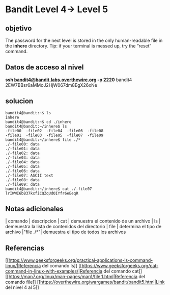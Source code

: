 # Bandit Level 4-> Level 5

## objetivo
The password for the next level is stored in the only human-readable file in the **inhere** directory. Tip: if your terminal is messed up, try the “reset” command.

## Datos de acceso al nivel
**ssh bandit4@bandit.labs.overthewire.org -p 2220**
bandit4
2EW7BBsr6aMMoJ2HjW067dm8EgX26xNe

## solucion
```bash()
bandit4@bandit:~$ ls
inhere
bandit4@bandit:~$ cd ./inhere
bandit4@bandit:~/inhere$ ls
-file00  -file02  -file04  -file06  -file08
-file01  -file03  -file05  -file07  -file09
bandit4@bandit:~/inhere$ file ./*
./-file00: data
./-file01: data
./-file02: data
./-file03: data
./-file04: data
./-file05: data
./-file06: data
./-file07: ASCII text
./-file08: data
./-file09: data
bandit4@bandit:~/inhere$ cat ./-file07
lrIWWI6bB37kxfiCQZqUdOIYfr6eEeqR

```

## Notas adicionales
| comando | descripcion
| cat | demuestra el contenido de un archivo 
| ls | demeuestra la lista de contenidos del directorio
| file | determina el tipo de archivo
|"file ./*"| demuestra el tipo de todos los archivos

## Referencias
[[https://www.geeksforgeeks.org/practical-applications-ls-command-linux/|Referencia del comando ls]]
[[https://www.geeksforgeeks.org/cat-command-in-linux-with-examples/|Referencia del comando cat]]
[[https://man7.org/linux/man-pages/man1/file.1.html|Referencia del comando file]]
[[https://overthewire.org/wargames/bandit/bandit5.html|Link del nivel 4 al 5]]

